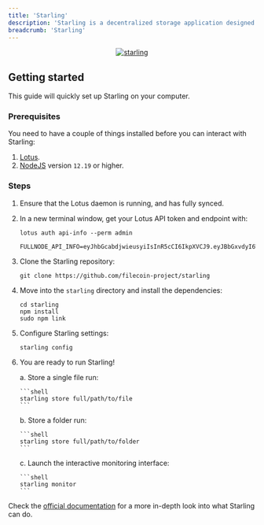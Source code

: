 ```yaml
---
title: 'Starling'
description: 'Starling is a decentralized storage application designed for use in archival settings, where the ability to demonstrate the authenticity of a file over the course of time is of paramount importance.'
breadcrumb: 'Starling'
---
```


<center>
<a href="https://starlingstorage.io" target="_blank"><img src="/images/store/starling.gif" alt="starling" /></a>
</center>

## Getting started

This guide will quickly set up Starling on your computer.

### Prerequisites

You need to have a couple of things installed before you can interact with Starling:

1. [Lotus](https://lotus.filecoin.io/docs/set-up/install/).
1. [NodeJS](https://nodejs.org/en/download/) version `12.19` or higher.

### Steps

1.  Ensure that the Lotus daemon is running, and has fully synced.


1.  In a new terminal window, get your Lotus API token and endpoint with:

    ```shell with-output
    lotus auth api-info --perm admin
    ```
    ```
    FULLNODE_API_INFO=eyJhbGcabdjwieusyiIsInR5cCI6IkpXVCJ9.eyJBbGxvdyI6WyJyZWFkIiwid3JpdGUiLCJzaWduIiwdj3isu2938X0.tmdXnxUflc8nhghfjiwo2l1o9T1QwT0jLskdEV5cYEc:/ip4/127.0.0.1/tcp/1234/http

    ```


1.  Clone the Starling repository:

    ```shell
    git clone https://github.com/filecoin-project/starling
    ```

1.  Move into the `starling` directory and install the dependencies:

    ```shell
    cd starling
    npm install
    sudo npm link
    ```


1.  Configure Starling settings:

    ```shell
    starling config
    ```

1.  You are ready to run Starling!

    a. Store a single file run:

        ```shell
        starling store full/path/to/file
        ```

    b. Store a folder run:

        ```shell
        starling store full/path/to/folder
        ```

    c. Launch the interactive monitoring interface:

        ```shell
        starling monitor
        ```

Check the [official documentation](https://starlingstorage.io/commands.html) for a more in-depth look into what Starling can do.
